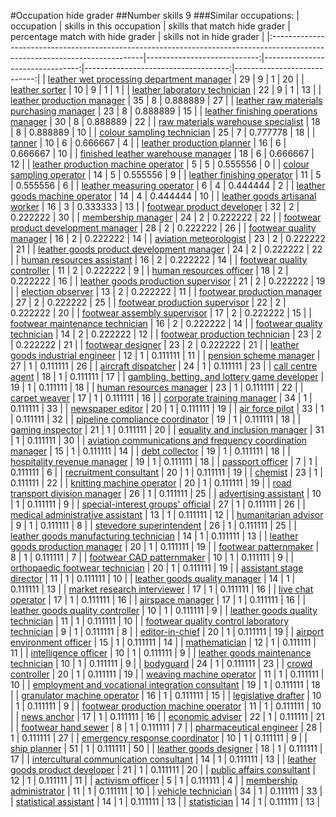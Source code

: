 #Occupation hide grader
##Number skills 9
###Similar occupations:
| occupation                                                                                                                  |   skills in this occupation |   skills that match hide grader |   percentage match with hide grader |   skills not in hide grader |
|:----------------------------------------------------------------------------------------------------------------------------|----------------------------:|--------------------------------:|------------------------------------:|----------------------------:|
| [leather wet processing department manager](leather_wet_processing_department_manager.md)                                   |                          29 |                               9 |                            1        |                          20 |
| [leather sorter](leather_sorter.md)                                                                                         |                          10 |                               9 |                            1        |                           1 |
| [leather laboratory technician](leather_laboratory_technician.md)                                                           |                          22 |                               9 |                            1        |                          13 |
| [leather production manager](leather_production_manager.md)                                                                 |                          35 |                               8 |                            0.888889 |                          27 |
| [leather raw materials purchasing manager](leather_raw_materials_purchasing_manager.md)                                     |                          23 |                               8 |                            0.888889 |                          15 |
| [leather finishing operations manager](leather_finishing_operations_manager.md)                                             |                          30 |                               8 |                            0.888889 |                          22 |
| [raw materials warehouse specialist](raw_materials_warehouse_specialist.md)                                                 |                          18 |                               8 |                            0.888889 |                          10 |
| [colour sampling technician](colour_sampling_technician.md)                                                                 |                          25 |                               7 |                            0.777778 |                          18 |
| [tanner](tanner.md)                                                                                                         |                          10 |                               6 |                            0.666667 |                           4 |
| [leather production planner](leather_production_planner.md)                                                                 |                          16 |                               6 |                            0.666667 |                          10 |
| [finished leather warehouse manager](finished_leather_warehouse_manager.md)                                                 |                          18 |                               6 |                            0.666667 |                          12 |
| [leather production machine operator](leather_production_machine_operator.md)                                               |                           5 |                               5 |                            0.555556 |                           0 |
| [colour sampling operator](colour_sampling_operator.md)                                                                     |                          14 |                               5 |                            0.555556 |                           9 |
| [leather finishing operator](leather_finishing_operator.md)                                                                 |                          11 |                               5 |                            0.555556 |                           6 |
| [leather measuring operator](leather_measuring_operator.md)                                                                 |                           6 |                               4 |                            0.444444 |                           2 |
| [leather goods machine operator](leather_goods_machine_operator.md)                                                         |                          14 |                               4 |                            0.444444 |                          10 |
| [leather goods artisanal worker](leather_goods_artisanal_worker.md)                                                         |                          16 |                               3 |                            0.333333 |                          13 |
| [footwear product developer](footwear_product_developer.md)                                                                 |                          32 |                               2 |                            0.222222 |                          30 |
| [membership manager](membership_manager.md)                                                                                 |                          24 |                               2 |                            0.222222 |                          22 |
| [footwear product development manager](footwear_product_development_manager.md)                                             |                          28 |                               2 |                            0.222222 |                          26 |
| [footwear quality manager](footwear_quality_manager.md)                                                                     |                          16 |                               2 |                            0.222222 |                          14 |
| [aviation meteorologist](aviation_meteorologist.md)                                                                         |                          23 |                               2 |                            0.222222 |                          21 |
| [leather goods product development manager](leather_goods_product_development_manager.md)                                   |                          24 |                               2 |                            0.222222 |                          22 |
| [human resources assistant](human_resources_assistant.md)                                                                   |                          16 |                               2 |                            0.222222 |                          14 |
| [footwear quality controller](footwear_quality_controller.md)                                                               |                          11 |                               2 |                            0.222222 |                           9 |
| [human resources officer](human_resources_officer.md)                                                                       |                          18 |                               2 |                            0.222222 |                          16 |
| [leather goods production supervisor](leather_goods_production_supervisor.md)                                               |                          21 |                               2 |                            0.222222 |                          19 |
| [election observer](election_observer.md)                                                                                   |                          13 |                               2 |                            0.222222 |                          11 |
| [footwear production manager](footwear_production_manager.md)                                                               |                          27 |                               2 |                            0.222222 |                          25 |
| [footwear production supervisor](footwear_production_supervisor.md)                                                         |                          22 |                               2 |                            0.222222 |                          20 |
| [footwear assembly supervisor](footwear_assembly_supervisor.md)                                                             |                          17 |                               2 |                            0.222222 |                          15 |
| [footwear maintenance technician](footwear_maintenance_technician.md)                                                       |                          16 |                               2 |                            0.222222 |                          14 |
| [footwear quality technician](footwear_quality_technician.md)                                                               |                          14 |                               2 |                            0.222222 |                          12 |
| [footwear production technician](footwear_production_technician.md)                                                         |                          23 |                               2 |                            0.222222 |                          21 |
| [footwear designer](footwear_designer.md)                                                                                   |                          23 |                               2 |                            0.222222 |                          21 |
| [leather goods industrial engineer](leather_goods_industrial_engineer.md)                                                   |                          12 |                               1 |                            0.111111 |                          11 |
| [pension scheme manager](pension_scheme_manager.md)                                                                         |                          27 |                               1 |                            0.111111 |                          26 |
| [aircraft dispatcher](aircraft_dispatcher.md)                                                                               |                          24 |                               1 |                            0.111111 |                          23 |
| [call centre agent](call_centre_agent.md)                                                                                   |                          18 |                               1 |                            0.111111 |                          17 |
| [gambling, betting, and lottery game developer](gambling,_betting,_and_lottery_game_developer.md)                           |                          19 |                               1 |                            0.111111 |                          18 |
| [human resources manager](human_resources_manager.md)                                                                       |                          23 |                               1 |                            0.111111 |                          22 |
| [carpet weaver](carpet_weaver.md)                                                                                           |                          17 |                               1 |                            0.111111 |                          16 |
| [corporate training manager](corporate_training_manager.md)                                                                 |                          34 |                               1 |                            0.111111 |                          33 |
| [newspaper editor](newspaper_editor.md)                                                                                     |                          20 |                               1 |                            0.111111 |                          19 |
| [air force pilot](air_force_pilot.md)                                                                                       |                          33 |                               1 |                            0.111111 |                          32 |
| [pipeline compliance coordinator](pipeline_compliance_coordinator.md)                                                       |                          19 |                               1 |                            0.111111 |                          18 |
| [gaming inspector](gaming_inspector.md)                                                                                     |                          21 |                               1 |                            0.111111 |                          20 |
| [equality and inclusion manager](equality_and_inclusion_manager.md)                                                         |                          31 |                               1 |                            0.111111 |                          30 |
| [aviation communications and frequency coordination manager](aviation_communications_and_frequency_coordination_manager.md) |                          15 |                               1 |                            0.111111 |                          14 |
| [debt collector](debt_collector.md)                                                                                         |                          19 |                               1 |                            0.111111 |                          18 |
| [hospitality revenue manager](hospitality_revenue_manager.md)                                                               |                          19 |                               1 |                            0.111111 |                          18 |
| [passport officer](passport_officer.md)                                                                                     |                           7 |                               1 |                            0.111111 |                           6 |
| [recruitment consultant](recruitment_consultant.md)                                                                         |                          20 |                               1 |                            0.111111 |                          19 |
| [chemist](chemist.md)                                                                                                       |                          23 |                               1 |                            0.111111 |                          22 |
| [knitting machine operator](knitting_machine_operator.md)                                                                   |                          20 |                               1 |                            0.111111 |                          19 |
| [road transport division manager](road_transport_division_manager.md)                                                       |                          26 |                               1 |                            0.111111 |                          25 |
| [advertising assistant](advertising_assistant.md)                                                                           |                          10 |                               1 |                            0.111111 |                           9 |
| [special-interest groups' official](special-interest_groups'_official.md)                                                   |                          27 |                               1 |                            0.111111 |                          26 |
| [medical administrative assistant](medical_administrative_assistant.md)                                                     |                          13 |                               1 |                            0.111111 |                          12 |
| [humanitarian advisor](humanitarian_advisor.md)                                                                             |                           9 |                               1 |                            0.111111 |                           8 |
| [stevedore superintendent](stevedore_superintendent.md)                                                                     |                          26 |                               1 |                            0.111111 |                          25 |
| [leather goods manufacturing technician](leather_goods_manufacturing_technician.md)                                         |                          14 |                               1 |                            0.111111 |                          13 |
| [leather goods production manager](leather_goods_production_manager.md)                                                     |                          20 |                               1 |                            0.111111 |                          19 |
| [footwear patternmaker](footwear_patternmaker.md)                                                                           |                           8 |                               1 |                            0.111111 |                           7 |
| [footwear CAD patternmaker](footwear_CAD_patternmaker.md)                                                                   |                          10 |                               1 |                            0.111111 |                           9 |
| [orthopaedic footwear technician](orthopaedic_footwear_technician.md)                                                       |                          20 |                               1 |                            0.111111 |                          19 |
| [assistant stage director](assistant_stage_director.md)                                                                     |                          11 |                               1 |                            0.111111 |                          10 |
| [leather goods quality manager](leather_goods_quality_manager.md)                                                           |                          14 |                               1 |                            0.111111 |                          13 |
| [market research interviewer](market_research_interviewer.md)                                                               |                          17 |                               1 |                            0.111111 |                          16 |
| [live chat operator](live_chat_operator.md)                                                                                 |                          17 |                               1 |                            0.111111 |                          16 |
| [airspace manager](airspace_manager.md)                                                                                     |                          17 |                               1 |                            0.111111 |                          16 |
| [leather goods quality controller](leather_goods_quality_controller.md)                                                     |                          10 |                               1 |                            0.111111 |                           9 |
| [leather goods quality technician](leather_goods_quality_technician.md)                                                     |                          11 |                               1 |                            0.111111 |                          10 |
| [footwear quality control laboratory technician](footwear_quality_control_laboratory_technician.md)                         |                           9 |                               1 |                            0.111111 |                           8 |
| [editor-in-chief](editor-in-chief.md)                                                                                       |                          20 |                               1 |                            0.111111 |                          19 |
| [airport environment officer](airport_environment_officer.md)                                                               |                          15 |                               1 |                            0.111111 |                          14 |
| [mathematician](mathematician.md)                                                                                           |                          12 |                               1 |                            0.111111 |                          11 |
| [intelligence officer](intelligence_officer.md)                                                                             |                          10 |                               1 |                            0.111111 |                           9 |
| [leather goods maintenance technician](leather_goods_maintenance_technician.md)                                             |                          10 |                               1 |                            0.111111 |                           9 |
| [bodyguard](bodyguard.md)                                                                                                   |                          24 |                               1 |                            0.111111 |                          23 |
| [crowd controller](crowd_controller.md)                                                                                     |                          20 |                               1 |                            0.111111 |                          19 |
| [weaving machine operator](weaving_machine_operator.md)                                                                     |                          11 |                               1 |                            0.111111 |                          10 |
| [employment and vocational integration consultant](employment_and_vocational_integration_consultant.md)                     |                          19 |                               1 |                            0.111111 |                          18 |
| [granulator machine operator](granulator_machine_operator.md)                                                               |                          16 |                               1 |                            0.111111 |                          15 |
| [legislative drafter](legislative_drafter.md)                                                                               |                          10 |                               1 |                            0.111111 |                           9 |
| [footwear production machine operator](footwear_production_machine_operator.md)                                             |                          11 |                               1 |                            0.111111 |                          10 |
| [news anchor](news_anchor.md)                                                                                               |                          17 |                               1 |                            0.111111 |                          16 |
| [economic adviser](economic_adviser.md)                                                                                     |                          22 |                               1 |                            0.111111 |                          21 |
| [footwear hand sewer](footwear_hand_sewer.md)                                                                               |                           8 |                               1 |                            0.111111 |                           7 |
| [pharmaceutical engineer](pharmaceutical_engineer.md)                                                                       |                          28 |                               1 |                            0.111111 |                          27 |
| [emergency response coordinator](emergency_response_coordinator.md)                                                         |                          10 |                               1 |                            0.111111 |                           9 |
| [ship planner](ship_planner.md)                                                                                             |                          51 |                               1 |                            0.111111 |                          50 |
| [leather goods designer](leather_goods_designer.md)                                                                         |                          18 |                               1 |                            0.111111 |                          17 |
| [intercultural communication consultant](intercultural_communication_consultant.md)                                         |                          14 |                               1 |                            0.111111 |                          13 |
| [leather goods product developer](leather_goods_product_developer.md)                                                       |                          21 |                               1 |                            0.111111 |                          20 |
| [public affairs consultant](public_affairs_consultant.md)                                                                   |                          12 |                               1 |                            0.111111 |                          11 |
| [activism officer](activism_officer.md)                                                                                     |                           5 |                               1 |                            0.111111 |                           4 |
| [membership administrator](membership_administrator.md)                                                                     |                          11 |                               1 |                            0.111111 |                          10 |
| [vehicle technician](vehicle_technician.md)                                                                                 |                          34 |                               1 |                            0.111111 |                          33 |
| [statistical assistant](statistical_assistant.md)                                                                           |                          14 |                               1 |                            0.111111 |                          13 |
| [statistician](statistician.md)                                                                                             |                          14 |                               1 |                            0.111111 |                          13 |
